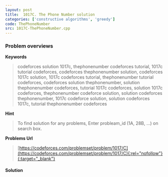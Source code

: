 ```yaml
---
layout: post
title:  1017C. The Phone Number solution
categories: ['constructive algorithms', 'greedy']
code: ThePhoneNumber
src: 1017C-ThePhoneNumber.cpp
---
```

### **Problem overviews**

**Keywords**
> codeforces solution 1017c, thephonenumber codeforces tutorial, 1017c tutorial codeforces, codeforces thephonenumber solution, codeforces 1017c solution, 1017c codeforces tutorial, thephonenumber tutorial codeforces, codeforces solution thephonenumber, solution thephonenumber codeforces, tutorial 1017c codeforces, solution 1017c codeforces, thephonenumber codeforce solution, solution codeforces thephonenumber, 1017c codeforce solution, solution codeforces 1017c, tutorial thephonenumber codeforces

**Hint**
> To find solution for any problems, Enter probleam_id (1A, 28B, ...) on search box. 

**Problems Url**
> [https://codeforces.com/problemset/problem/1017/C](https://codeforces.com/problemset/problem/1017/C){:rel="nofollow"}{:target="_blank"}

#### **Solution**




